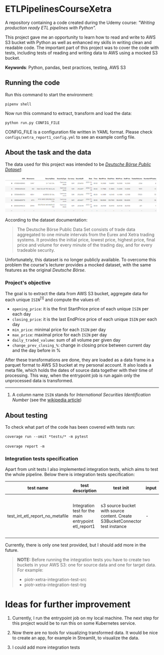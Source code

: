 # ETLPipelinesCourseXetra
A repository containing a code created during the Udemy course: *"Writing production ready ETL pipelines with Python".*

This project gave me an opportunity to learn how to read and write to AWS S3 bucket with Python 
as well as enhanced my skills in writing clean and readable code. The important part of this project was to cover the
code with tests, including tests of reading and writing data to AWS using a mocked S3 bucket.

**Keywords**: Python, pandas, best practices, testing, AWS S3

## Running the code

Run this command to start the environment:

```commandline
pipenv shell
```

Now run this command to extract, transform and load the data:
```commandline
python run.py CONFIG_FILE
```

CONFIG_FILE is a configuration file written in YAML format.
Please check
`configs/xetra_report1_config.yml` to see an example config file.

## About the task and the data

The data used for this project was intended to be
[*Deutsche Börse Public Dataset*](https://registry.opendata.aws/deutsche-boerse-pds/):

![](docs/images/deutsche_borse_public_dataset_preview1.png)

According to the dataset documentation:
>The Deutsche Börse Public Data Set consists of trade data aggregated to one minute intervals from the Eurex and Xetra
> trading systems. It provides the initial price, lowest price, highest price, final price and volume for every minute 
> of the trading day, and for every tradeable security. 

Unfortunately, this dataset is no longer publicly available. To overcome this problem the course's lecturer provides a 
mocked dataset, with the same features as the original *Deutsche Börse*.

### Project's objective

The goal is to extract the data from AWS S3 bucket, aggregate data for each unique `ISIN`<sup>[1]</sup> and compute the values of:

* `opening_price`: it is the first StartPrice price of each unique `ISIN` per each day
* `closing_price`: it is the last EndPrice price of each unique `ISIN` per each day
* `min_price`: minimal price for each `ISIN` per day
* `max_price`: maximal price for each `ISIN` per day
* `daily_traded_valume`: sum of all volume per given day
* `change_prev_closing_%`: change in closing price between current day and the day before in %

After these transformations are done, they are loaded as a data frame in a parquet format to 
AWS S3 bucket at my personal account.
It also loads a meta file, which holds the dates of source data together with their time of processing.
This way, when the entrypoint job is run again only the unprocessed data is transformed.

---
1. A column name `ISIN` stands for *International Securities Identification Number* 
    (see the [wikipedia article](https://en.wikipedia.org/wiki/International_Securities_Identification_Number))

## About testing

To check what part of the code has been covered with tests run:
```commandline
coverage run --omit *tests/* -m pytest

coverage report -m
```

### Integration tests specification

Apart from unit tests I also implemented integration tests, which aims to test the whole pipeline.
Below there is integration tests specification:

| test name                       | test description                                     | test init                                                                    | input | expected ouput                                                      |
|---------------------------------|------------------------------------------------------|------------------------------------------------------------------------------|-------|---------------------------------------------------------------------|
| test_int_etl_report_no_metafile | Integration test for the main entrypoint etl_report1 | s3 source bucket with source content. Create S3BucketConnector test instance | -     | .parquet file on S3 with the source data content in report 1 format |

Currently, there is only one test provided, but I should add more in the future.

>**NOTE:** Before running the integration tests you have to create two buckets in your AWS S3: 
> one for source data and one for target data. For example:
> * piotr-xetra-integration-test-src
> * piotr-xetra-integration-test-trg

# Ideas for further improvement

1. Currently, I run the entrypoint job on my local machine.
The next step for this project would be to run this on some Kubernetes service.

2. Now there are no tools for visualizing transformed data. It would be nice to create an app, for example in Streamlit, 
    to visualize the data.

3. I could add more integration tests